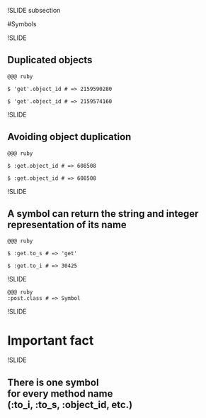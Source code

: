 !SLIDE subsection

#Symbols

!SLIDE

## Duplicated objects

    @@@ ruby
    
    $ 'get'.object_id # => 2159590280
    
    $ 'get'.object_id # => 2159574160

!SLIDE

## Avoiding object duplication

    @@@ ruby
    
    $ :get.object_id # => 608508
    
    $ :get.object_id # => 608508

!SLIDE

## A symbol can return the string and integer representation of its name

    @@@ ruby
    
    $ :get.to_s # => 'get'
    
    $ :get.to_i # => 30425

!SLIDE

    @@@ ruby
    :post.class # => Symbol
    
!SLIDE

# Important fact

!SLIDE

## There is one **symbol** <br />for **every method name**<br />(:to_i, :to_s, :object_id, etc.)

